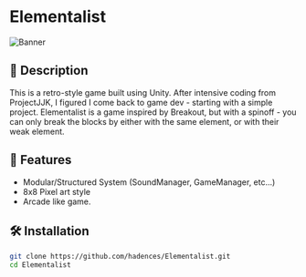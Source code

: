 ﻿# Elementalist

![Banner](https://via.placeholder.com/1200x300)

## 🚀 Description
This is a retro-style game built using Unity. After intensive coding from ProjectJJK, I figured I come back to game dev - starting with a simple project.
Elementalist is a game inspired by Breakout, but with a spinoff - you can only break the blocks by either with the same element, or with their weak element.

## 🎯 Features
- Modular/Structured System (SoundManager, GameManager, etc...)
- 8x8 Pixel art style
- Arcade like game.

## 🛠 Installation
```bash
git clone https://github.com/hadences/Elementalist.git
cd Elementalist
